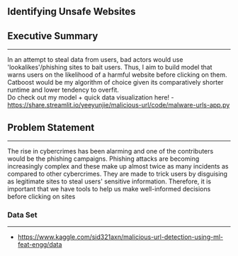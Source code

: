 Identifying Unsafe Websites
---

## Executive Summary
---
In an attempt to steal data from users, bad actors would use 'lookalikes'/phishing sites to bait users. 
Thus, I aim to build model that warns users on the likelihood of a harmful website before clicking on them. 
Catboost would be my algorithm of choice given its comparatively shorter runtime and lower tendency to overfit.
<br> Do check out my model + quick data visualization here!  - https://share.streamlit.io/yeeyunjie/malicious-url/code/malware-urls-app.py


## Problem Statement
---
The rise in cybercrimes has been alarming and one of the contributers would be the phishing campaigns. Phishing attacks are becoming increasingly complex and
these make up almost twice as many incidents as compared to other cybercrimes. They are made to trick users by disguising as legitimate sites to steal users' sensitive information.
Therefore, it is important that we have tools to help us make well-informed decisions before clicking on sites



### Data Set
---
- https://www.kaggle.com/sid321axn/malicious-url-detection-using-ml-feat-engg/data